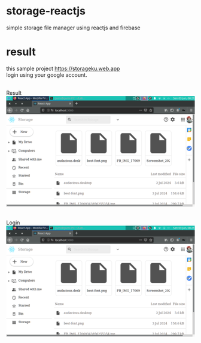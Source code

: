 # storage-reactjs
simple storage file manager using reactjs and firebase

# result
this sample project https://storageku.web.app<br>
login using your google account.<br><br>

Result<br>
![](cc.png) <br><br>

Login<br>
![](cc.png)
